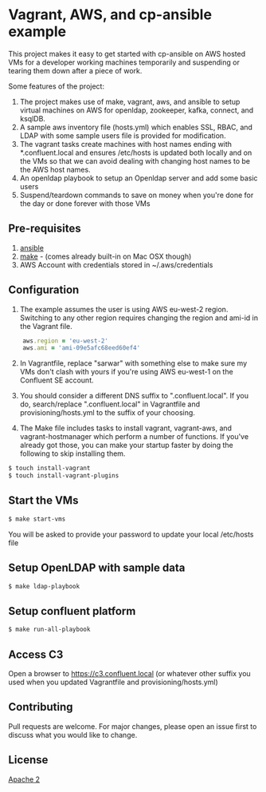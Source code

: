 # Vagrant, AWS, and cp-ansible example

This project makes it easy to get started with cp-ansible on AWS hosted VMs for a developer working machines temporarily and suspending or tearing them down after a piece of work.

Some features of the project:
1. The project makes use of make, vagrant, aws, and ansible to setup virtual machines on AWS for openldap, zookeeper, kafka, connect, and ksqlDB. 
2. A sample aws inventory file (hosts.yml) which enables SSL, RBAC, and LDAP with some sample users
file is provided for modification. 
2. The vagrant tasks create machines with host names ending with \*.confluent.local and ensures /etc/hosts is updated both locally and on the VMs so
that we can avoid dealing with changing host names to be the AWS host names.
3. An openldap playbook to setup an Openldap server and add some basic users
4. Suspend/teardown commands to save on money when you're done for the day or done forever with those VMs

## Pre-requisites

1. [ansible](https://docs.ansible.com/ansible/latest/installation_guide/intro_installation.html)
2. [make](https://www.gnu.org/software/make/) - (comes already built-in on Mac OSX though)
3. AWS Account with credentials stored in ~/.aws/credentials

## Configuration

1. The example assumes the user is using AWS eu-west-2 region. Switching to any other region requires changing the region and ami-id in the Vagrant file.

```ruby
    aws.region = 'eu-west-2'
    aws.ami = 'ami-09e5afc68eed60ef4'
```

2. In Vagrantfile, replace "sarwar" with something else to make sure my VMs don't clash with yours if you're using AWS eu-west-1 on the Confluent SE account.

3. You should consider a different DNS suffix to ".confluent.local". If you do, search/replace ".confluent.local" in Vagrantfile and provisioning/hosts.yml
to the suffix of your choosing.

4. The Make file includes tasks to install vagrant, vagrant-aws, and vagrant-hostmanager which perform a number of functions. If you've already got those,
you can make your startup faster by doing the following to skip installing them.

```bash
$ touch install-vagrant
$ touch install-vagrant-plugins
```

## Start the VMs

```bash
$ make start-vms
```

You will be asked to provide your password to update your local /etc/hosts file 


## Setup OpenLDAP with sample data

```bash
$ make ldap-playbook
```

## Setup confluent platform

```bash
$ make run-all-playbook
```

## Access C3

Open a browser to https://c3.confluent.local (or whatever other suffix you used when you updated Vagrantfile and provisioning/hosts.yml)



## Contributing
Pull requests are welcome. For major changes, please open an issue first to discuss what you would like to change.


## License
[Apache 2](https://choosealicense.com/licenses/apache-2.0/)
